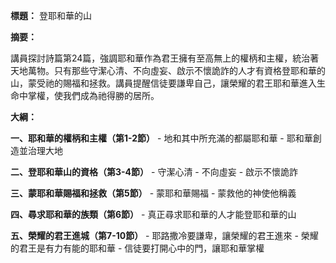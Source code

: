 **標題：** 登耶和華的山

**摘要：**

講員探討詩篇第24篇，強調耶和華作為君王擁有至高無上的權柄和主權，統治著天地萬物。只有那些守潔心清、不向虛妄、啟示不懷詭詐的人才有資格登耶和華的山，蒙受祂的賜福和拯救。講員提醒信徒要謙卑自己，讓榮耀的君王耶和華進入生命中掌權，使我們成為祂得勝的居所。

**大綱：**

**一、耶和華的權柄和主權（第1-2節）**
    - 地和其中所充滿的都屬耶和華
    - 耶和華創造並治理大地

**二、登耶和華山的資格（第3-4節）**
    - 守潔心清
    - 不向虛妄
    - 啟示不懷詭詐

**三、蒙耶和華賜福和拯救（第5節）**
    - 蒙耶和華賜福
    - 蒙救他的神使他稱義

**四、尋求耶和華的族類（第6節）**
    - 真正尋求耶和華的人才能登耶和華的山

**五、榮耀的君王進城（第7-10節）**
    - 耶路撒冷要謙卑，讓榮耀的君王進來
    - 榮耀的君王是有力有能的耶和華
    - 信徒要打開心中的門，讓耶和華掌權